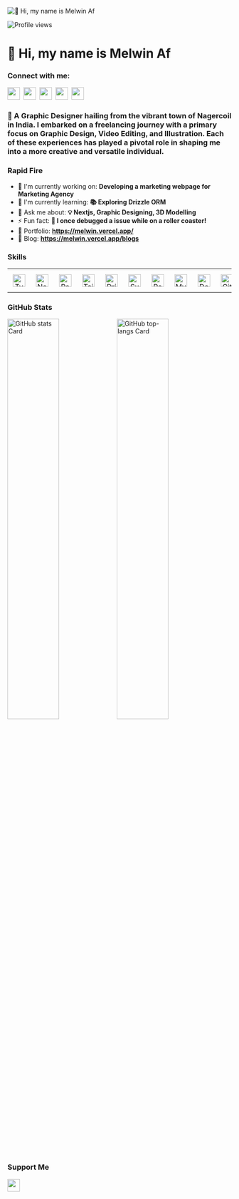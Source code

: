 ![👋 Hi, my name is Melwin Af](https://images-wixmp-ed30a86b8c4ca887773594c2.wixmp.com/f/c83c004e-1370-4756-88e5-4071de797088/dgdq8br-09cc7ad6-a021-47a5-b0e0-917b12b0f7a7.gif?token=eyJ0eXAiOiJKV1QiLCJhbGciOiJIUzI1NiJ9.eyJzdWIiOiJ1cm46YXBwOjdlMGQxODg5ODIyNjQzNzNhNWYwZDQxNWVhMGQyNmUwIiwiaXNzIjoidXJuOmFwcDo3ZTBkMTg4OTgyMjY0MzczYTVmMGQ0MTVlYTBkMjZlMCIsIm9iaiI6W1t7InBhdGgiOiJcL2ZcL2M4M2MwMDRlLTEzNzAtNDc1Ni04OGU1LTQwNzFkZTc5NzA4OFwvZGdkcThici0wOWNjN2FkNi1hMDIxLTQ3YTUtYjBlMC05MTdiMTJiMGY3YTcuZ2lmIn1dXSwiYXVkIjpbInVybjpzZXJ2aWNlOmZpbGUuZG93bmxvYWQiXX0.tqRMtE-b2QiI2nnefNxSDMJvZCcYqFmq2ccg_Xfzqb8)

![Profile views](https://komarev.com/ghpvc/?username=itzTedx&label=Profile%20views&color=0e75b6&style=flat)

<div id="toc">
  <ul align="left" style="list-style: none">
    <summary>
      <h1>
        👋 Hi, my name is Melwin Af
      </h1>
    </summary>
  </ul>
</div>

**<h3 align="left">Connect with me:</h3>** 
<p align="left"><a href="https://twitter.com/Sushil__SM" target="_blank"><img src="https://img.shields.io/badge/Twitter-000000?logo=X&logoColor=white" height="28" style="margin-right: 4px"></a> <a href="https://github.com/itzTedx" target="_blank"><img src="https://img.shields.io/badge/GitHub-100000?style=for-the-badge&logo=github&logoColor=white" height="28" style="margin-right: 4px"></a> <a href="https://www.linkedin.com/in/melwin-af" target="_blank"><img src="https://img.shields.io/badge/LinkedIn-0077B5?style=for-the-badge&logo=linkedin&logoColor=white" height="28" style="margin-right: 4px"></a> <a href="https://www.instagram.com/itzted._.x" target="_blank"><img src="https://img.shields.io/badge/Instagram-E4405F?style=for-the-badge&logo=instagram&logoColor=white" height="28" style="margin-right: 4px"></a> <a href="https://www.youtube.com/@@NammaPayakaDiaries" target="_blank"><img src="https://img.shields.io/badge/YouTube-FF0000?style=for-the-badge&logo=youtube&logoColor=white" height="28" style="margin-right: 4px"></a></p>

 **<h3 align="left">🚀 A Graphic Designer hailing from the vibrant town of Nagercoil in India. I embarked on a freelancing journey with a primary focus on Graphic Design, Video Editing, and Illustration. Each of these experiences has played a pivotal role in shaping me into a more creative and versatile individual.</h3>**

**<h3 align="left">Rapid Fire</h3>**

- 💼 I'm currently working on: **Developing a marketing webpage for Marketing Agency**
- 🌱 I'm currently learning: **📚 Exploring Drizzle ORM**
- 💬 Ask me about: **💡 Nextjs, Graphic Designing, 3D Modelling**
- ⚡ Fun fact: **🎢 I once debugged a issue while on a roller coaster!**
- 📂 Portfolio: **<a href="https://melwin.vercel.app/" target="_blank">https://melwin.vercel.app/</a>**
- 📝 Blog: **<a href="https://melwin.vercel.app/blogs" target="_blank">https://melwin.vercel.app/blogs</a>**


 **<h3 align="left">Skills</h3>**

<table style="width: 100%; border: 0px solid white;"><tr><td style="text-align: center; border: 0px; padding: 12px;"><img src="https://cdn.simpleicons.org/typescript/3178C6" height="28" alt="TypeScript"/></td><td style="text-align: center; border: 0px; padding: 12px;"><img src="https://cdn.simpleicons.org/nextdotjs/000000" height="28" alt="Next.js"/></td><td style="text-align: center; border: 0px; padding: 12px;"><img src="https://cdn.simpleicons.org/react/61DAFB" height="28" alt="React"/></td><td style="text-align: center; border: 0px; padding: 12px;"><img src="https://cdn.simpleicons.org/tailwindcss/06B6D4" height="28" alt="Tailwind"/></td><td style="text-align: center; border: 0px; padding: 12px;"><img src="https://cdn.simpleicons.org/drizzle/1E1E1E" height="28" alt="Drizzle"/></td><td style="text-align: center; border: 0px; padding: 12px;"><img src="https://cdn.simpleicons.org/supabase/3ECF8E" height="28" alt="Supabase"/></td><td style="text-align: center; border: 0px; padding: 12px;"><img src="https://cdn.simpleicons.org/postgresql/336791" height="28" alt="PostgreSQL"/></td><td style="text-align: center; border: 0px; padding: 12px;"><img src="https://cdn.simpleicons.org/mysql/4479A1" height="28" alt="MySQL"/></td><td style="text-align: center; border: 0px; padding: 12px;"><img src="https://cdn.simpleicons.org/docker/2496ED" height="28" alt="Docker"/></td><td style="text-align: center; border: 0px; padding: 12px;"><img src="https://cdn.simpleicons.org/github/181717" height="28" alt="GitHub"/></td><td style="text-align: center; border: 0px; padding: 12px;"><img src="https://cdn.simpleicons.org/git/F1502F" height="28" alt="Git"/></td><td style="text-align: center; border: 0px; padding: 12px;"><img src="https://cdn.simpleicons.org/appwrite/F02E65" height="28" alt="Appwrite"/></td></tr></table>

 **<h3 align="left">GitHub Stats</h3>**

<p align="left">
  <img width="48%" src="https://github-readme-stats.vercel.app/api?username=itzTedx&theme=react&hide_title=true&hide_rank=false&show_icons=true&include_all_commits=true&count_private=true&line_height=23&rank_icon=percentile&text_bold=true&number_format=long&hide_border=true" alt="GitHub stats Card" />
  <img width="48%" src="https://github-readme-stats.vercel.app/api/top-langs?username=itzTedx&theme=react&hide_title=true&layout=compact&langs_count=6&hide_progress=false&card_width=400&hide_border=true" alt="GitHub top-langs Card" />
</p>

 **<h3 align="left">Support Me</h3>**

<p align="left"><a href="https://buymeacoffee.com/itzTedx" target="_blank"><img src="https://img.shields.io/badge/Buy%20Me%20a%20Coffee-fde047?style=for-the-badge&logo=buy-me-a-coffee&logoColor=white" height="28" style="margin-right: 8px"></a></p>
